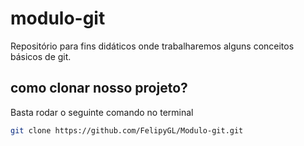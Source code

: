 # modulo-git
Repositório para fins didáticos onde trabalharemos alguns conceitos básicos de git.


## como clonar nosso projeto?
Basta rodar o seguinte comando no terminal
```sh
git clone https://github.com/FelipyGL/Modulo-git.git
```